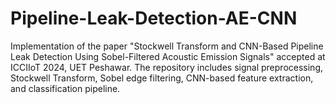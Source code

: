 # Pipeline-Leak-Detection-AE-CNN
Implementation of the paper "Stockwell Transform and CNN-Based Pipeline Leak Detection Using Sobel-Filtered Acoustic Emission Signals" accepted at ICCIIoT 2024, UET Peshawar. The repository includes signal preprocessing, Stockwell Transform, Sobel edge filtering, CNN-based feature extraction, and classification pipeline.
